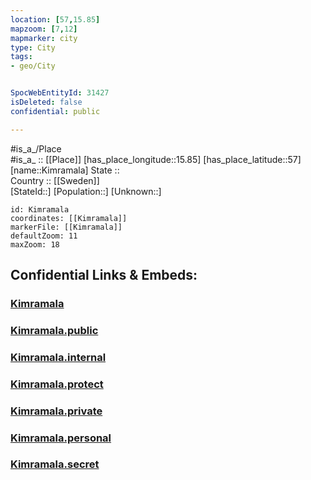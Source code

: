 ```yaml
---
location: [57,15.85] 
mapzoom: [7,12] 
mapmarker: city 
type: City
tags:
- geo/City


SpocWebEntityId: 31427
isDeleted: false
confidential: public

---
```

#is_a_/Place  
#is_a_ :: [[Place]] 
[has_place_longitude::15.85] 
[has_place_latitude::57] 
[name::Kimramala] 
State ::  
Country :: [[Sweden]]  
[StateId::] 
[Population::] 
[Unknown::] 


```leaflet
id: Kimramala
coordinates: [[Kimramala]] 
markerFile: [[Kimramala]] 
defaultZoom: 11 
maxZoom: 18
```


## Confidential Links & Embeds: 

### [Kimramala](/_Standards/Earth/Continent/Europe/Europe~North/Sweden/Provinces~Sweden/Kalmar/City/Kimramala.md) 

### [Kimramala.public](/_public/Earth/Continent/Europe/Europe~North/Sweden/Provinces~Sweden/Kalmar/City/Kimramala.public.md) 

### [Kimramala.internal](/_internal/Earth/Continent/Europe/Europe~North/Sweden/Provinces~Sweden/Kalmar/City/Kimramala.internal.md) 

### [Kimramala.protect](/_protect/Earth/Continent/Europe/Europe~North/Sweden/Provinces~Sweden/Kalmar/City/Kimramala.protect.md) 

### [Kimramala.private](/_private/Earth/Continent/Europe/Europe~North/Sweden/Provinces~Sweden/Kalmar/City/Kimramala.private.md) 

### [Kimramala.personal](/_personal/Earth/Continent/Europe/Europe~North/Sweden/Provinces~Sweden/Kalmar/City/Kimramala.personal.md) 

### [Kimramala.secret](/_secret/Earth/Continent/Europe/Europe~North/Sweden/Provinces~Sweden/Kalmar/City/Kimramala.secret.md)

